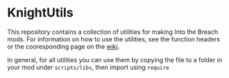 # KnightUtils
This repository contains a collection of utilities for making Into the Breach mods. For information on how to use the utilities, see the function headers or the cooresponding page on the [wiki](https://github.com/KnightMiner/ITB-KnightUtils/wiki).

In general, for all utilities you can use them by copying the file to a folder in your mod under `scripts/libs`, then import using `require`
